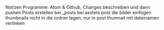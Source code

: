 Notizen
Programme: Atom & Github, Changes beschreiben und dann pushen
Posts erstellen bei _posts
bei asstets post die bilder einfügen
thumbnails nicht in die ordner legen, nur in post
thumnail mit dateinamen verlinken
